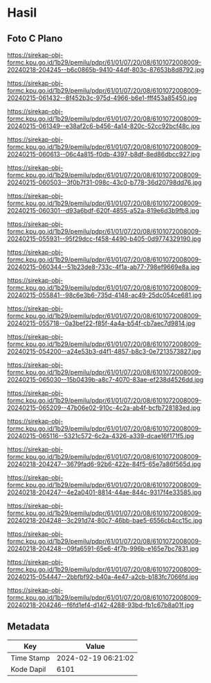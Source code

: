 # Hasil

## Foto C Plano

https://sirekap-obj-formc.kpu.go.id/1b29/pemilu/pdpr/61/01/07/20/08/6101072008009-20240218-204245--b6c0865b-9410-44df-803c-87653b8d8792.jpg

https://sirekap-obj-formc.kpu.go.id/1b29/pemilu/pdpr/61/01/07/20/08/6101072008009-20240215-061432--8f452b3c-975d-4966-b6e1-fff453a85450.jpg

https://sirekap-obj-formc.kpu.go.id/1b29/pemilu/pdpr/61/01/07/20/08/6101072008009-20240215-061349--e38af2c6-b456-4a14-820c-52cc92bcf48c.jpg

https://sirekap-obj-formc.kpu.go.id/1b29/pemilu/pdpr/61/01/07/20/08/6101072008009-20240215-060613--06c4a815-f0db-4397-b8df-8ed86dbcc927.jpg

https://sirekap-obj-formc.kpu.go.id/1b29/pemilu/pdpr/61/01/07/20/08/6101072008009-20240215-060503--3f0b7f31-098c-43c0-b778-36d20798dd76.jpg

https://sirekap-obj-formc.kpu.go.id/1b29/pemilu/pdpr/61/01/07/20/08/6101072008009-20240215-060301--d93a6bdf-620f-4855-a52a-819e6d3b9fb8.jpg

https://sirekap-obj-formc.kpu.go.id/1b29/pemilu/pdpr/61/01/07/20/08/6101072008009-20240215-055931--95f29dcc-f458-4490-b405-0d9774329190.jpg

https://sirekap-obj-formc.kpu.go.id/1b29/pemilu/pdpr/61/01/07/20/08/6101072008009-20240215-060344--51b23de8-733c-4f1a-ab77-798ef9669e8a.jpg

https://sirekap-obj-formc.kpu.go.id/1b29/pemilu/pdpr/61/01/07/20/08/6101072008009-20240215-055841--98c6e3b6-735d-4148-ac49-25dc054ce681.jpg

https://sirekap-obj-formc.kpu.go.id/1b29/pemilu/pdpr/61/01/07/20/08/6101072008009-20240215-055718--0a3bef22-f85f-4a4a-b54f-cb7aec7d9814.jpg

https://sirekap-obj-formc.kpu.go.id/1b29/pemilu/pdpr/61/01/07/20/08/6101072008009-20240215-054200--a24e53b3-d4f1-4857-b8c3-0e7213573827.jpg

https://sirekap-obj-formc.kpu.go.id/1b29/pemilu/pdpr/61/01/07/20/08/6101072008009-20240215-065030--15b0439b-a8c7-4070-83ae-ef238d4526dd.jpg

https://sirekap-obj-formc.kpu.go.id/1b29/pemilu/pdpr/61/01/07/20/08/6101072008009-20240215-065209--47b06e02-910c-4c2a-ab4f-bcfb728183ed.jpg

https://sirekap-obj-formc.kpu.go.id/1b29/pemilu/pdpr/61/01/07/20/08/6101072008009-20240215-065116--5321c572-6c2a-4326-a339-dcae16f171f5.jpg

https://sirekap-obj-formc.kpu.go.id/1b29/pemilu/pdpr/61/01/07/20/08/6101072008009-20240218-204247--3679fad6-92b6-422e-84f5-65e7a86f565d.jpg

https://sirekap-obj-formc.kpu.go.id/1b29/pemilu/pdpr/61/01/07/20/08/6101072008009-20240218-204247--4e2a0401-8814-44ae-844c-9317f4e33585.jpg

https://sirekap-obj-formc.kpu.go.id/1b29/pemilu/pdpr/61/01/07/20/08/6101072008009-20240218-204248--3c291d74-80c7-46bb-bae5-6556cb4cc15c.jpg

https://sirekap-obj-formc.kpu.go.id/1b29/pemilu/pdpr/61/01/07/20/08/6101072008009-20240218-204248--09fa6591-65e6-4f7b-996b-e165e7bc7831.jpg

https://sirekap-obj-formc.kpu.go.id/1b29/pemilu/pdpr/61/01/07/20/08/6101072008009-20240215-054447--2bbfbf92-b40a-4e47-a2cb-b183fc7066fd.jpg

https://sirekap-obj-formc.kpu.go.id/1b29/pemilu/pdpr/61/01/07/20/08/6101072008009-20240218-204246--f6fd1ef4-d142-4288-93bd-fb1c67b8a01f.jpg


## Metadata

| Key        | Value               |
| ---------- | ------------------- |
| Time Stamp | 2024-02-19 06:21:02 |
| Kode Dapil | 6101                |



